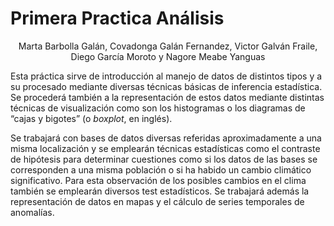 # Primera Practica Análisis
 <center> Marta Barbolla Galán, Covadonga Galán Fernandez, Victor Galván Fraile, Diego García Moroto y Nagore Meabe Yanguas</center>
 
Esta práctica sirve de introducción al manejo de datos de distintos tipos y a su procesado mediante
diversas técnicas básicas de inferencia estadística. Se procederá también a la representación de estos datos mediante distintas técnicas de visualización como son los histogramas o los diagramas de “cajas y bigotes” (o *boxplot*, en inglés).

Se trabajará con bases de datos diversas referidas aproximadamente a una misma localización y se emplearán técnicas estadísticas como el contraste de hipótesis para determinar cuestiones como si los datos de las bases se corresponden a una misma población o si ha habido un cambio climático significativo. Para esta observación de los posibles cambios en el clima también se emplearán diversos test estadísticos. Se trabajará además la representación de datos en mapas y el cálculo de series temporales de anomalías.


